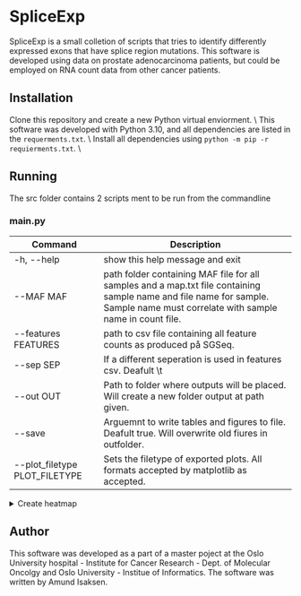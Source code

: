 # SpliceExp
SpliceExp is a small colletion of scripts that tries to identify differently expressed exons that have splice region mutations.
This software is developed using data on prostate adenocarcinoma patients, but could be employed on RNA count data from other cancer patients.

## Installation
Clone this repository and create a new Python virtual enviorment. \\
This software was developed with Python 3.10, and all dependencies are listed in the `requerments.txt`. \\
Install all dependencies using `python -m pip -r requierments.txt`. \\

## Running

The src folder contains 2 scripts ment to be run from the commandline
### main.py
|Command | Description |
|----------------|--------------------|
|  -h, --help     |       show this help message and exit |
|  --MAF MAF       |      path folder containing MAF file for all samples and a map.txt file containing sample name and file name for sample. Sample name must correlate with sample name in count file. |
|  --features FEATURES |  path to csv file containing all feature counts as produced på SGSeq. |
|  --sep SEP          |  If a different seperation is used in features csv. Deafult \t |
|  --out OUT          |   Path to folder where outputs will be placed. Will create a new folder output at path given. |
|  --save             |   Arguemnt to write tables and figures to file. Deafult true. Will overwrite old fiures in outfolder. |
|  --plot_filetype PLOT_FILETYPE | Sets the filetype of exported plots. All formats accepted by matplotlib as accepted. |

<details>

<summary>Create heatmap</summary>

### create_heatmap.py
|Command | Description |
|----------------|--------------------|
|  -h, --help     |       show this help message and exit |
|  --MAF MAF       |      path folder containing MAF file for all samples and a map.txt file containing sample name and file name for sample. Sample name must correlate with sample name in count file. |
|  --features FEATURES |  path to csv file containing all feature counts as produced på SGSeq. |
|  --out OUT          |   Path to folder where outputs will be placed. Will create a new folder output at path given. |
|  --save             |   Arguemnt to write tables and figures to file. Deafult true. Will overwrite old fiures in outfolder. |
|  --plot_filetype PLOT_FILETYPE | Sets the filetype of exported plots. All formats accepted by matplotlib as accepted. |
| --geneID GENEID | The hugo symbol for the gene to create a heatmap. If none is provided the program will go in to a loop and await user input for a new Hugo symbol |
 | --sub_selection START END | Optional argument for defiing a genomic region inside the gene. The plot will only plot features inside this range.
  
  
</details>


## Author
This software was developed as a part of a master poject at the Oslo University hospital - Institute for Cancer Research - Dept. of Molecular Oncolgy and Oslo University - Institue of Informatics.
The software was written by Amund Isaksen.
